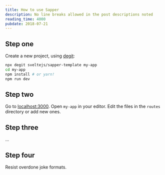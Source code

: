 ```yaml
---
title: How to use Sapper
description: No line breaks allowed in the post descriptions noted
reading_time: 4000
pubdate: 2018-07-21
---
```


## Step one

Create a new project, using [degit](https://github.com/Rich-Harris/degit):

```bash
npx degit sveltejs/sapper-template my-app
cd my-app
npm install # or yarn!
npm run dev
```

## Step two

Go to [localhost:3000](http://localhost:3000). Open `my-app` in your editor. Edit the files in the `routes` directory or add new ones.

## Step three

...

## Step four

Resist overdone joke formats.
